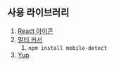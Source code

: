 ## 사용 라이브러리
1. [React 아이콘](https://react-icons.github.io/react-icons/)
2. [멀티 커서](https://github.com/YIZHUANG/react-multi-carousel)
   1. `npm install mobile-detect`
3. [Yup](https://github.com/jquense/yup)